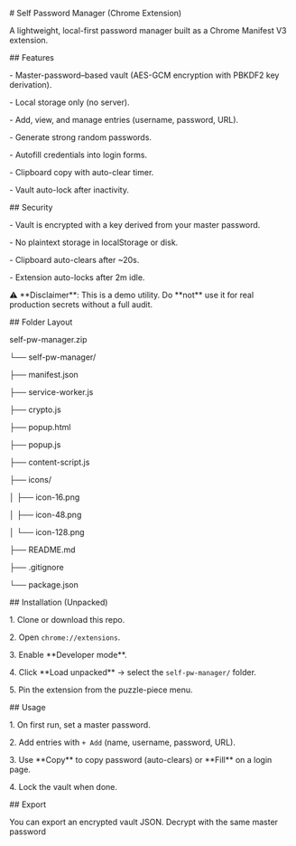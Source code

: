 \# Self Password Manager (Chrome Extension)



A lightweight, local-first password manager built as a Chrome Manifest V3 extension.



\## Features

\- Master-password–based vault (AES-GCM encryption with PBKDF2 key derivation).

\- Local storage only (no server).

\- Add, view, and manage entries (username, password, URL).

\- Generate strong random passwords.

\- Autofill credentials into login forms.

\- Clipboard copy with auto-clear timer.

\- Vault auto-lock after inactivity.





\## Security

\- Vault is encrypted with a key derived from your master password.

\- No plaintext storage in localStorage or disk.

\- Clipboard auto-clears after ~20s.

\- Extension auto-locks after 2m idle.





⚠️ \*\*Disclaimer\*\*: This is a demo utility. Do \*\*not\*\* use it for real production secrets without a full audit.





\## Folder Layout

self-pw-manager.zip

└── self-pw-manager/

├── manifest.json

├── service-worker.js

├── crypto.js

├── popup.html

├── popup.js

├── content-script.js

├── icons/

│ ├── icon-16.png

│ ├── icon-48.png

│ └── icon-128.png

├── README.md

├── .gitignore

└── package.json



\## Installation (Unpacked)

1\. Clone or download this repo.

2\. Open `chrome://extensions`.

3\. Enable \*\*Developer mode\*\*.

4\. Click \*\*Load unpacked\*\* → select the `self-pw-manager/` folder.

5\. Pin the extension from the puzzle-piece menu.





\## Usage

1\. On first run, set a master password.

2\. Add entries with `+ Add` (name, username, password, URL).

3\. Use \*\*Copy\*\* to copy password (auto-clears) or \*\*Fill\*\* on a login page.

4\. Lock the vault when done.





\## Export

You can export an encrypted vault JSON. Decrypt with the same master password

